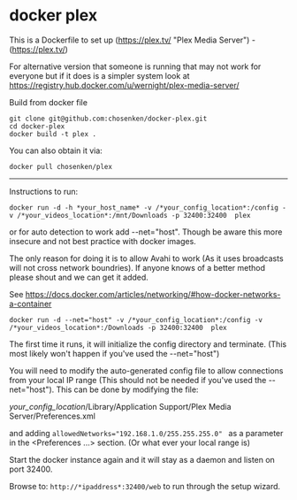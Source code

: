 # docker plex

This is a Dockerfile to set up (https://plex.tv/ "Plex Media Server") - (https://plex.tv/)

For alternative version that someone is running that may not work for everyone but if it does is a simpler system look at https://registry.hub.docker.com/u/wernight/plex-media-server/

Build from docker file

```
git clone git@github.com:chosenken/docker-plex.git
cd docker-plex
docker build -t plex .
```

You can also obtain it via:

```
docker pull chosenken/plex
```

---
Instructions to run:

```
docker run -d -h *your_host_name* -v /*your_config_location*:/config -v /*your_videos_location*:/mnt/Downloads -p 32400:32400  plex
```
or for auto detection to work add --net="host". Though be aware this more insecure and not best practice with docker images.

The only reason for doing it is to allow Avahi to work (As it uses broadcasts will not cross network boundries). If anyone knows of a better method please shout and we can get it added.

See https://docs.docker.com/articles/networking/#how-docker-networks-a-container

```
docker run -d --net="host" -v /*your_config_location*:/config -v /*your_videos_location*:/Downloads -p 32400:32400  plex
```

The first time it runs, it will initialize the config directory and terminate. (This most likely won't happen if you've used the --net="host")

You will need to modify the auto-generated config file to allow connections from your local IP range (This should not be needed if you've used the --net="host"). This can be done by modifying the file:

*your_config_location*/Library/Application Support/Plex Media Server/Preferences.xml

and adding ```allowedNetworks="192.168.1.0/255.255.255.0" ``` as a parameter in the <Preferences ...> section. (Or what ever your local range is)

Start the docker instance again and it will stay as a daemon and listen on port 32400.

Browse to: ```http://*ipaddress*:32400/web``` to run through the setup wizard.

